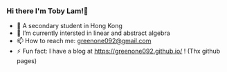 ### Hi there I'm Toby Lam!👋

- 🏫 A secondary student in Hong Kong
- 🌱 I’m currently intersted in linear and abstract algebra
- 📫 How to reach me: greenone092@gmail.com 
- ⚡ Fun fact: I have a blog at https://greenone092.github.io/ ! (Thx github pages)
